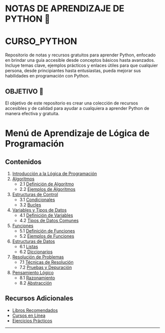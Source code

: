 # NOTAS DE APRENDIZAJE DE PYTHON 🐍

# CURSO_PYTHON
Repositorio de notas y recursos gratuitos para aprender Python, enfocado en brindar una guía accesible desde conceptos básicos hasta avanzados. Incluye temas clave, ejemplos prácticos y enlaces útiles para que cualquier persona, desde principiantes hasta entusiastas, pueda mejorar sus habilidades en programación con Python.
## OBJETIVO 🎯

El objetivo de este repositorio es crear una colección de recursos accesibles y de calidad para ayudar a cualquiera a aprender Python de manera efectiva y gratuita.

# Menú de Aprendizaje de Lógica de Programación

## Contenidos

1. [Introducción a la Lógica de Programación](#introducción-a-la-lógica-de-programación)
2. [Algoritmos](#algoritmos)
   - 2.1 [Definición de Algoritmo](#definición-de-algoritmo)
   - 2.2 [Ejemplos de Algoritmos](#ejemplos-de-algoritmos)
3. [Estructuras de Control](#estructuras-de-control)
   - 3.1 [Condicionales](#condicionales)
   - 3.2 [Bucles](#bucles)
4. [Variables y Tipos de Datos](#variables-y-tipos-de-datos)
   - 4.1 [Definición de Variables](#definición-de-variables)
   - 4.2 [Tipos de Datos Comunes](#tipos-de-datos-comunes)
5. [Funciones](#funciones)
   - 5.1 [Definición de Funciones](#definición-de-funciones)
   - 5.2 [Ejemplos de Funciones](#ejemplos-de-funciones)
6. [Estructuras de Datos](#estructuras-de-datos)
   - 6.1 [Listas](#listas)
   - 6.2 [Diccionarios](#diccionarios)
7. [Resolución de Problemas](#resolución-de-problemas)
   - 7.1 [Técnicas de Resolución](#técnicas-de-resolución)
   - 7.2 [Pruebas y Depuración](#pruebas-y-depuración)
8. [Pensamiento Lógico](#pensamiento-lógico)
   - 8.1 [Razonamiento](#razonamiento)
   - 8.2 [Abstracción](#abstracción)

## Recursos Adicionales
- [Libros Recomendados](#libros-recomendados)
- [Cursos en Línea](#cursos-en-línea)
- [Ejercicios Prácticos](#ejercicios-prácticos)

---

